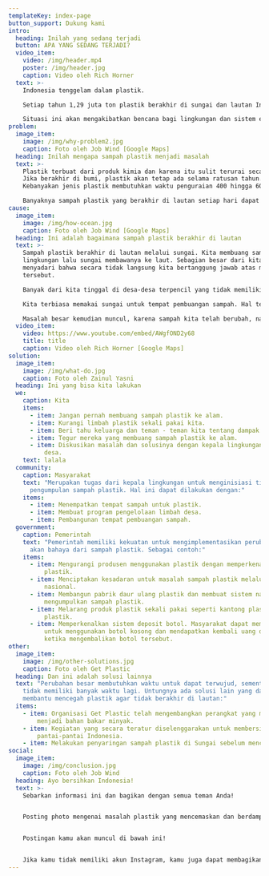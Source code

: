 ```yaml
---
templateKey: index-page
button_support: Dukung kami
intro:
  heading: Inilah yang sedang terjadi
  button: APA YANG SEDANG TERJADI?
  video_item:
    video: /img/header.mp4
    poster: /img/header.jpg
    caption: Video oleh Rich Horner
  text: >-
    Indonesia tenggelam dalam plastik.

    Setiap tahun 1,29 juta ton plastik berakhir di sungai dan lautan Indonesia (sebanding dengan berat 1.000.000 mobil).

    Situasi ini akan mengakibatkan bencana bagi lingkungan dan sistem ekologi.
problem:
  image_item:
    image: /img/why-problem2.jpg
    caption: Foto oleh Job Wind [Google Maps]
  heading: Inilah mengapa sampah plastik menjadi masalah
  text: >-
    Plastik terbuat dari produk kimia dan karena itu sulit terurai secara alami.
    Jika berakhir di bumi, plastik akan tetap ada selama ratusan tahun.
    Kebanyakan jenis plastik membutuhkan waktu penguraian 400 hingga 600 tahun. 

    Banyaknya sampah plastik yang berakhir di lautan setiap hari dapat menjadi bencana lingkungan.
cause:
  image_item:
    image: /img/how-ocean.jpg
    caption: Foto oleh Job Wind [Google Maps]
  heading: Ini adalah bagaimana sampah plastik berakhir di lautan
  text: >-
    Sampah plastik berakhir di lautan melalui sungai. Kita membuang sampah ke
    lingkungan lalu sungai membawanya ke laut. Sebagian besar dari kita tidak
    menyadari bahwa secara tidak langsung kita bertanggung jawab atas masalah
    tersebut.

    Banyak dari kita tinggal di desa-desa terpencil yang tidak memiliki pengelolaan limbah kolektif.

    Kita terbiasa memakai sungai untuk tempat pembuangan sampah. Hal tersebut merupakan solusi yang baik pada saat itu. Karena kebanyakan jenis sampah yang dulu kita punyai adalah sampah yang dapat terurai secara alami, karenanya tidak berbahaya bagi alam.

    Masalah besar kemudian muncul, karena sampah kita telah berubah, namun kebiasaan kita membuang sampah, belum berubah.
  video_item:
    video: https://www.youtube.com/embed/AWgfOND2y68
    title: title
    caption: Video oleh Rich Horner [Google Maps]
solution:
  image_item:
    image: /img/what-do.jpg
    caption: Foto oleh Zainul Yasni
  heading: Ini yang bisa kita lakukan
  we:
    caption: Kita
    items:
      - item: Jangan pernah membuang sampah plastik ke alam.
      - item: Kurangi limbah plastik sekali pakai kita.
      - item: Beri tahu keluarga dan teman - teman kita tentang dampak sampah plastik.
      - item: Tegur mereka yang membuang sampah plastik ke alam.
      - item: Diskusikan masalah dan solusinya dengan kepala lingkungan atau kepala
          desa.
    text: lalala
  community:
    caption: Masyarakat
    text: "Merupakan tugas dari kepala lingkungan untuk menginisiasi tindakan
      pengumpulan sampah plastik. Hal ini dapat dilakukan dengan:"
    items:
      - item: Menempatkan tempat sampah untuk plastik.
      - item: Membuat program pengelolaan limbah desa.
      - item: Pembangunan tempat pembuangan sampah.
  government:
    caption: Pemerintah
    text: "Pemerintah memiliki kekuatan untuk mengimplementasikan perubahan besar
      akan bahaya dari sampah plastik. Sebagai contoh:"
    items:
      - item: Mengurangi produsen menggunakan plastik dengan memperkenalkan pajak
          plastik.
      - item: Menciptakan kesadaran untuk masalah sampah plastik melalui kampanye
          nasional.
      - item: Membangun pabrik daur ulang plastik dan membuat sistem nasional untuk
          mengumpulkan sampah plastik.
      - item: Melarang produk plastik sekali pakai seperti kantong plastik dan gelas
          plastik.
      - item: Memperkenalkan sistem deposit botol. Masyarakat dapat membayar deposit
          untuk menggunakan botol kosong dan mendapatkan kembali uang deposit
          ketika mengembalikan botol tersebut.
other:
  image_item:
    image: /img/other-solutions.jpg
    caption: Foto oleh Get Plastic
  heading: Dan ini adalah solusi lainnya
  text: "Perubahan besar membutuhkan waktu untuk dapat terwujud, sementara kita
    tidak memiliki banyak waktu lagi. Untungnya ada solusi lain yang dapat
    membantu mencegah plastik agar tidak berakhir di lautan:"
  items:
    - item: Organisasi Get Plastic telah mengembangkan perangkat yang mengubah plastik
        menjadi bahan bakar minyak.
    - item: Kegiatan yang secara teratur diselenggarakan untuk membersihkan
        pantai-pantai Indonesia.
    - item: Melakukan penyaringan sampah plastik di Sungai sebelum mencapai laut.
social:
  image_item:
    image: /img/conclusion.jpg
    caption: Foto oleh Job Wind
  heading: Ayo bersihkan Indonesia!
  text: >-
    Sebarkan informasi ini dan bagikan dengan semua teman Anda!


    Posting photo mengenai masalah plastik yang mencemaskan dan berdampak bagi lingkungan kita ke Instagram dengan memberikan hestek #membersihkanindonesia


    Postingan kamu akan muncul di bawah ini!


    Jika kamu tidak memiliki akun Instagram, kamu juga dapat membagikan situs web ini di Facebook atau Twitter:
---
```

